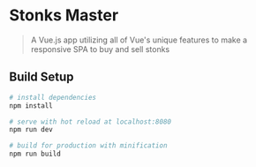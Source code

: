 # Stonks Master

> A Vue.js app utilizing all of Vue's unique features to make a responsive SPA to buy and sell stonks

## Build Setup

``` bash
# install dependencies
npm install

# serve with hot reload at localhost:8080
npm run dev

# build for production with minification
npm run build
```
